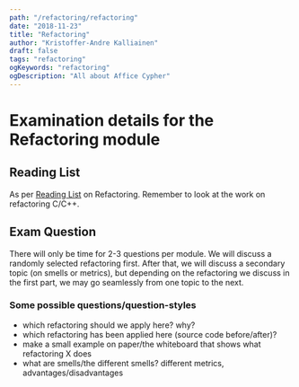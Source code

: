 ```yaml
---
path: "/refactoring/refactoring"
date: "2018-11-23"
title: "Refactoring"
author: "Kristoffer-Andre Kalliainen"
draft: false
tags: "refactoring"
ogKeywords: "refactoring"
ogDescription: "All about Affice Cypher"
---
```


# Examination details for the Refactoring module

## Reading List

As per [Reading List](https://hvl.instructure.com/courses/3040/pages/reading-list-refactoring) on Refactoring. Remember to look at the work on refactoring C/C++.

## Exam Question

There will only be time for 2-3 questions per module. We will discuss a randomly selected refactoring first. After that, we will discuss a secondary topic (on smells or metrics), but depending on the refactoring we discuss in the first part, we may go seamlessly from one topic to the next.

### Some possible questions/question-styles

- which refactoring should we apply here? why?
- which refactoring has been applied here (source code before/after)?
- make a small example on paper/the whiteboard that shows what refactoring X does
- what are smells/the different smells?
  different metrics, advantages/disadvantages
